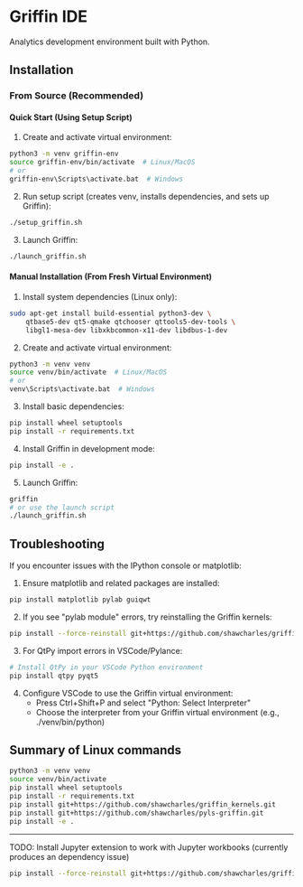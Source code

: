 # Griffin IDE

Analytics development environment built with Python.

## Installation

### From Source (Recommended)

#### Quick Start (Using Setup Script)

1. Create and activate virtual environment:
```bash
python3 -m venv griffin-env
source griffin-env/bin/activate  # Linux/MacOS
# or
griffin-env\Scripts\activate.bat  # Windows
```

2. Run setup script (creates venv, installs dependencies, and sets up Griffin):
```bash
./setup_griffin.sh
```

3. Launch Griffin:
```bash
./launch_griffin.sh
```

#### Manual Installation (From Fresh Virtual Environment)

1. Install system dependencies (Linux only):
```bash
sudo apt-get install build-essential python3-dev \
    qtbase5-dev qt5-qmake qtchooser qttools5-dev-tools \
    libgl1-mesa-dev libxkbcommon-x11-dev libdbus-1-dev
```

2. Create and activate virtual environment:
```bash
python3 -m venv venv
source venv/bin/activate  # Linux/MacOS
# or
venv\Scripts\activate.bat  # Windows
```

3. Install basic dependencies:
```bash
pip install wheel setuptools
pip install -r requirements.txt
```

4. Install Griffin in development mode:
```bash
pip install -e .
```

5. Launch Griffin:
```bash
griffin
# or use the launch script
./launch_griffin.sh
```

## Troubleshooting

If you encounter issues with the IPython console or matplotlib:

1. Ensure matplotlib and related packages are installed:
```bash
pip install matplotlib pylab guiqwt
```

2. If you see "pylab module" errors, try reinstalling the Griffin kernels:
```bash
pip install --force-reinstall git+https://github.com/shawcharles/griffin_kernels.git
```

3. For QtPy import errors in VSCode/Pylance:
```bash
# Install QtPy in your VSCode Python environment
pip install qtpy pyqt5
```


4. Configure VSCode to use the Griffin virtual environment:
   - Press Ctrl+Shift+P and select "Python: Select Interpreter"
   - Choose the interpreter from your Griffin virtual environment (e.g., ./venv/bin/python)


## Summary of Linux commands

```bash
python3 -m venv venv
source venv/bin/activate
pip install wheel setuptools
pip install -r requirements.txt
pip install git+https://github.com/shawcharles/griffin_kernels.git
pip install git+https://github.com/shawcharles/pyls-griffin.git
pip install -e .
```

---

TODO: Install Jupyter extension to work with Jupyter workbooks (currently produces an dependency issue)
```bash
pip install --force-reinstall git+https://github.com/shawcharles/griffin-notebook.git
```
